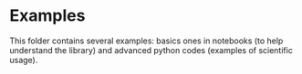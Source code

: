 
# Examples

This folder contains several examples: basics ones in notebooks (to help understand the library) and advanced python codes (examples of scientific usage).
